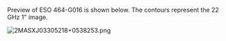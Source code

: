 Preview of ESO 464-G016 is shown below. The contours represent the 22 GHz 1" image. 

![2MASXJ03305218+0538253.png](2MASXJ03305218+0538253.png "2MASXJ03305218+0538253")

